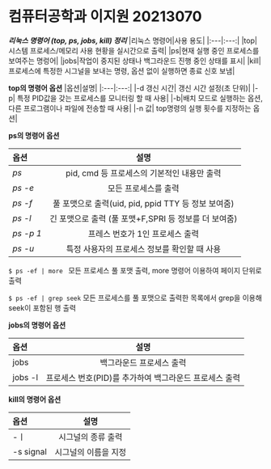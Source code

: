 # 컴퓨터공학과 이지원 20213070


***리눅스 명령어 (top, ps, jobs, kill) 정리***
|리눅스 명령어|사용 용도|
|:---|:---:|
|top|시스템 프로세스/메모리 사용 현황을 실시간으로 출력|
|ps|현재 실행 중인 프로세스를 보여주는 명렁어|
|jobs|작업이 중지된 상태나 백그라운드 진행 중인 상태를 표시|
|kill|프로세스에 특정한 시그널을 보내는 명령, 옵션 없이 실행하면 종료 신호 보냄|

**top의 명령어 옵션**
|옵션|설명|
|:---|:---:|
|-d 갱신 시간| 갱신 시간 설정(초 단위)|
|-p| 특정 PID값을 갖는 프로세스를 모니터링 할 때 사용|
|-b|배치 모드로 실행하는 옵션, 다른 프로그램이나 파일에 전송할 때 사용|
|-n 값| top명령의 실행 횟수를 지정하는 옵션|


**ps의 명령어 옵션**


|옵션|설명|
|:---|:---:|
|*ps*| pid, cmd 등 프로세스의 기본적인 내용만 출력|
|*ps -e*| 모든 프로세스를 출력|
|*ps -f* | 풀 포맷으로 출력(uid, pid, ppid TTY 등 정보 보여줌)|
|*ps -l* |긴 포맷으로 출력 (풀 포맷+F,SPRI 등 정보를 더 보여줌)|
|*ps -p 1* | 프레스 번호가 1인 프로세스 출력|
|*ps -u*| 특정 사용자의 프로세스 정보를 확인할 때 사용|


`$ ps -ef | more ` 모든 프로세스 풀 포맷 출력, more 명령어 이용하여 페이지 단위로 출력


`$ ps -ef | grep seek` 모든 프로세스를 풀 포맷으로 출력한 목록에서 grep을 이용해 seek이 포함된 행 출력


**jobs의 명령어 옵션**

|옵션|설명|
|:---|:---:|
|jobs|백그라운드 프로세스 출력|
|jobs -l|프로세스 번호(PID)를 추가하여 백그라운드 프로세스 출력


**kill의 명령어 옵션**

|옵션|설명|
|:---|:---:|
|-ㅣ|시그널의 종류 출력|
|-s signal|시그널의 이름을 지정|
